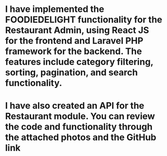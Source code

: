 # I have implemented the FOODIEDELIGHT functionality for the Restaurant Admin, using React JS for the frontend and Laravel PHP framework for the backend. The features include category filtering, sorting, pagination, and search functionality.

# I have also created an API for the Restaurant module. You can review the code and functionality through the attached photos and the GitHub link
